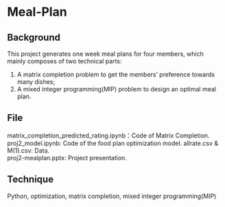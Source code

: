 # Meal-Plan

## Background

This project generates one week meal plans for four members, which mainly composes of two technical parts: 

1. A matrix completion problem  to get the members’ preference towards many dishes;   
2. A mixed integer programming(MIP) problem to design an optimal meal plan.

## File
matrix_completion_predicted_rating.ipynb：Code of Matrix Completion. 
proj2_model.ipynb: Code of the food plan optimization model.
allrate.csv & M(1).csv: Data.  
proj2-mealplan.pptx: Project presentation.   


## Technique
Python, optimization, matrix completion, mixed integer programming(MIP)
